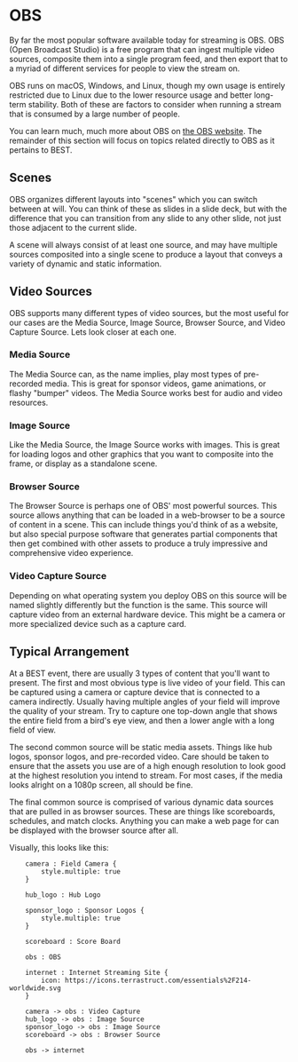# OBS

By far the most popular software available today for streaming is OBS.
OBS (Open Broadcast Studio) is a free program that can ingest multiple
video sources, composite them into a single program feed, and then
export that to a myriad of different services for people to view the
stream on.

OBS runs on macOS, Windows, and Linux, though my own usage is entirely
restricted due to Linux due to the lower resource usage and better
long-term stability.  Both of these are factors to consider when
running a stream that is consumed by a large number of people.

You can learn much, much more about OBS on [the OBS
website](https://obsproject.com/).  The remainder of this section will
focus on topics related directly to OBS as it pertains to BEST.

## Scenes

OBS organizes different layouts into "scenes" which you can switch
between at will.  You can think of these as slides in a slide deck,
but with the difference that you can transition from any slide to any
other slide, not just those adjacent to the current slide.

A scene will always consist of at least one source, and may have
multiple sources composited into a single scene to produce a layout
that conveys a variety of dynamic and static information.

## Video Sources

OBS supports many different types of video sources, but the most
useful for our cases are the Media Source, Image Source, Browser
Source, and Video Capture Source.  Lets look closer at each one.

### Media Source

The Media Source can, as the name implies, play most types of
pre-recorded media.  This is great for sponsor videos, game
animations, or flashy "bumper" videos.  The Media Source works best
for audio and video resources.

### Image Source

Like the Media Source, the Image Source works with images.  This is
great for loading logos and other graphics that you want to composite
into the frame, or display as a standalone scene.

### Browser Source

The Browser Source is perhaps one of OBS' most powerful sources.  This
source allows anything that can be loaded in a web-browser to be a
source of content in a scene.  This can include things you'd think of
as a website, but also special purpose software that generates partial
components that then get combined with other assets to produce a truly
impressive and comprehensive video experience.

### Video Capture Source

Depending on what operating system you deploy OBS on this source will
be named slightly differently but the function is the same.  This
source will capture video from an external hardware device.  This
might be a camera or more specialized device such as a capture card.

## Typical Arrangement

At a BEST event, there are usually 3 types of content that you'll want
to present.  The first and most obvious type is live video of your
field.  This can be captured using a camera or capture device that is
connected to a camera indirectly.  Usually having multiple angles of
your field will improve the quality of your stream.  Try to capture
one top-down angle that shows the entire field from a bird's eye view,
and then a lower angle with a long field of view.

The second common source will be static media assets.  Things like hub
logos, sponsor logos, and pre-recorded video.  Care should be taken to
ensure that the assets you use are of a high enough resolution to look
good at the highest resolution you intend to stream.  For most cases,
if the media looks alright on a 1080p screen, all should be fine.

The final common source is comprised of various dynamic data sources
that are pulled in as browser sources.  These are things like
scoreboards, schedules, and match clocks.  Anything you can make a web
page for can be displayed with the browser source after all.

Visually, this looks like this:

```d2
    camera : Field Camera {
        style.multiple: true
    }

    hub_logo : Hub Logo

    sponsor_logo : Sponsor Logos {
        style.multiple: true
    }

    scoreboard : Score Board

    obs : OBS

    internet : Internet Streaming Site {
        icon: https://icons.terrastruct.com/essentials%2F214-worldwide.svg
    }

    camera -> obs : Video Capture
    hub_logo -> obs : Image Source
    sponsor_logo -> obs : Image Source
    scoreboard -> obs : Browser Source

    obs -> internet
```
